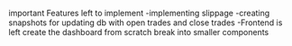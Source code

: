 important Features left to implement
    -implementing slippage 
    -creating snapshots for updating db with open trades and close trades
    -Frontend is left create the dashboard from scratch break into smaller components